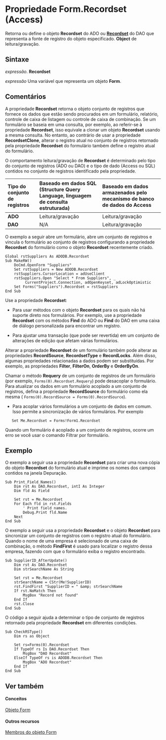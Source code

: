 
# Propriedade Form.Recordset (Access)

Retorna ou define o objeto  **Recordset** do ADO ou **[Recordset](http://msdn.microsoft.com/library/9774232C-E6DA-175B-FC7F-ED2AB7908FA0%28Office.15%29.aspx)** do DAO que representa a fonte de registro do objeto especificado. **Object** de leitura/gravação.


## Sintaxe

 _expressão_. **Recordset**

 _expressão_ Uma variável que representa um objeto **Form**.


## Comentários

A propriedade  **Recordset** retorna o objeto conjunto de registros que fornece os dados que estão sendo procurados em um formulário, relatório, controle de caixa de listagem ou controle de caixa de combinação. Se um formulário se baseia em uma consulta, por exemplo, ao referir-se à propriedade **Recordset**, isso equivale a clonar um objeto **Recordset** usando a mesma consulta. No entanto, ao contrário de usar a propriedade **RecordsetClone**, alterar o registro atual no conjunto de registros retornado pela propriedade **Recordset** do formulário também define o registro atual do formulário.

O comportamento leitura/gravação de  **Recordset** é determinado pelo tipo do conjunto de registros (ADO ou DAO) e o tipo de dado (Access ou SQL) contidos no conjunto de registros identificado pela propriedade.



|**Tipo do conjunto de registros**|**Baseado em dados SQL (Structure Query Language, linguagem de consulta estruturada)**|**Baseado em dados armazenados pelo mecanismo de banco de dados do Access**|
|:-----|:-----|:-----|
|**ADO**|Leitura/gravação|Leitura/gravação|
|**DAO**|N/A|Leitura/gravação|
O exemplo a seguir abre um formulário, abre um conjunto de registros e vincula o formulário ao conjunto de registros configurando a propriedade  **Recordset** do formulário como o objeto **Recordset** recentemente criado.




```
Global rstSuppliers As ADODB.Recordset 
Sub MakeRW()      
    DoCmd.OpenForm "Suppliers" 
    Set rstSuppliers = New ADODB.Recordset 
    rstSuppliers.CursorLocation = adUseClient 
    rstSuppliers.Open "Select * From Suppliers", _ 
         CurrentProject.Connection, adOpenKeyset, adLockOptimistic      
    Set Forms("Suppliers").Recordset = rstSuppliers 
End Sub
```

Use a propriedade  **Recordset**:


- Para usar métodos com o objeto  **Recordset** para os quais não há suporte direto nos formulários. Por exemplo, use a propriedade **Recordset** com os métodos **Find** do ADO ou **Find** do DAO em uma caixa de diálogo personalizada para encontrar um registro.
    
- Para ajustar uma transação (que pode ser revertida) em um conjunto de alterações de edição que afetam várias formulários.
    
Alterar a propriedade  **Recordset** de um formulário também pode alterar as propriedades **RecordSource**, **RecordsetType** e **RecordLocks**. Além disso, algumas propriedades relacionadas a dados podem ser substituídas. Por exemplo, as propriedades **Filter**, **FilterOn**, **OrderBy** e **OrderByOn**.

Chamar o método  **Requery** de um conjunto de registros de um formulário (por exemplo, `Forms(0).Recordset.Requery`) pode desacoplar o formulário. Para atualizar os dados em um formulário acoplado a um conjunto de registros, defina a propriedade  **RecordSource** do formulário como ela mesma ( `Forms(0).RecordSource = Forms(0).RecordSource`).


- Para acoplar vários formulários a um conjunto de dados em comum. Isso permite a sincronização de vários formulários. Por exemplo
    



```
   Set Me.Recordset = Forms!Form1.Recordset
```

Quando um formulário é acoplado a um conjunto de registros, ocorre um erro se você usar o comando Filtrar por formulário.


## Exemplo

O exemplo a seguir usa a propriedade  **Recordset** para criar uma nova cópia do objeto **Recordset** do formulário atual e imprime os nomes dos campos contidos na janela Depuração.


```
Sub Print_Field_Names() 
    Dim rst As DAO.Recordset, intI As Integer 
    Dim fld As Field 
 
    Set rst = Me.Recordset 
    For Each fld in rst.Fields 
        ' Print field names. 
        Debug.Print fld.Name 
    Next 
End Sub
```

O exemplo a seguir usa a propriedade  **Recordset** e o objeto **Recordset** para sincronizar um conjunto de registros com o registro atual do formulário. Quando o nome de uma empresa é selecionado de uma caixa de combinação, o método **FindFirst** é usado para localizar o registro dessa empresa, fazendo com que o formulário exiba o registro encontrado.




```
Sub SupplierID_AfterUpdate() 
    Dim rst As DAO.Recordset 
    Dim strSearchName As String 
 
    Set rst = Me.Recordset 
    strSearchName = CStr(Me!SupplierID) 
    rst.FindFirst "SupplierID = " &amp; strSearchName 
    If rst.NoMatch Then 
        MsgBox "Record not found" 
    End If 
    rst.Close 
End Sub
```

O código a seguir ajuda a determinar o tipo de conjunto de registros retornado pela propriedade  **Recordset** em diferentes condições.




```
Sub CheckRSType() 
    Dim rs as Object 
 
    Set rs=Forms(0).Recordset 
    If TypeOf rs Is DAO.Recordset Then 
        MsgBox "DAO Recordset" 
    ElseIf TypeOf rs is ADODB.Recordset Then 
        MsgBox "ADO Recordset" 
    End If 
End Sub
```


## Ver também


#### Conceitos


[Objeto Form](72ef9219-142b-b690-b696-3eba9a5d4522.md)
#### Outros recursos


[Membros do objeto Form](e1976b58-28ca-8f76-cdf3-6732cb06ce6c.md)